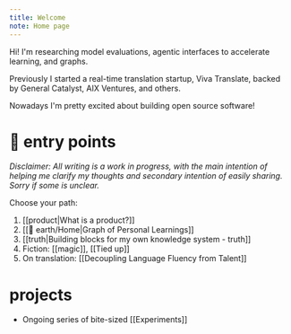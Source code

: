 ```yaml
---
title: Welcome
note: Home page
---
```

Hi! I'm researching model evaluations, agentic interfaces to accelerate learning, and graphs.

Previously I started a real-time translation startup, Viva Translate, backed by General Catalyst, AIX Ventures, and others. 

Nowadays I'm pretty excited about building open source software!

# 🔗 entry points 
*Disclaimer: All writing is a work in progress, with the main intention of helping me clarify my thoughts and secondary intention of easily sharing. Sorry if some is unclear.* 

Choose your path:
1. [[product|What is a product?]]
2. [[🏡 earth/Home|Graph of Personal Learnings]]
3. [[truth|Building blocks for my own knowledge system - truth]]
4. Fiction: [[magic]], [[Tied up]]
5. On translation: [[Decoupling Language Fluency from Talent]]


# projects

- Ongoing series of bite-sized [[Experiments]] 

